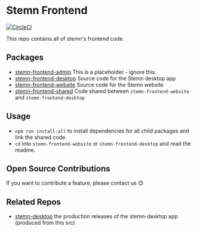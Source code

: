 # Stemn Frontend

[![CircleCI](https://circleci.com/gh/stemn/stemn-frontend/tree/staging.svg?style=svg)](https://circleci.com/gh/stemn/stemn-frontend/tree/staging)

This repo contains all of stemn's frontend code.

## Packages

* [stemn-frontend-admin](./stemn-frontend-admin) This is a placeholder - ignore this.
* [stemn-frontend-desktop](./stemn-frontend-desktop) Source code for the Stemn desktop app
* [stemn-frontend-website](./stemn-frontend-website) Source code for the Stemn website
* [stemn-frontend-shared](./stemn-frontend-shared) Code shared between `stemn-frontend-website` and `stemn-frontend-desktop`

## Usage

* `npm run install:all` to install dependencies for all child packages and link the shared code.
* `cd` into `stemn-frontend-website` or `stemn-frontend-desktop` and read the readme.

## Open Source Contributions

If you want to contribute a feature, please contact us 😊

## Related Repos

* [stemn-desktop](https://github.com/stemn/Stemn-Desktop) the production releases of the stemn-desktop app (produced from this src)

